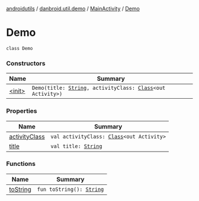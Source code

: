 [androidutils](../../../index.md) / [danbroid.util.demo](../../index.md) / [MainActivity](../index.md) / [Demo](./index.md)

# Demo

`class Demo`

### Constructors

| Name | Summary |
|---|---|
| [&lt;init&gt;](-init-.md) | `Demo(title: `[`String`](https://kotlinlang.org/api/latest/jvm/stdlib/kotlin/-string/index.html)`, activityClass: `[`Class`](https://docs.oracle.com/javase/8/docs/api/java/lang/Class.html)`<out Activity>)` |

### Properties

| Name | Summary |
|---|---|
| [activityClass](activity-class.md) | `val activityClass: `[`Class`](https://docs.oracle.com/javase/8/docs/api/java/lang/Class.html)`<out Activity>` |
| [title](title.md) | `val title: `[`String`](https://kotlinlang.org/api/latest/jvm/stdlib/kotlin/-string/index.html) |

### Functions

| Name | Summary |
|---|---|
| [toString](to-string.md) | `fun toString(): `[`String`](https://kotlinlang.org/api/latest/jvm/stdlib/kotlin/-string/index.html) |

